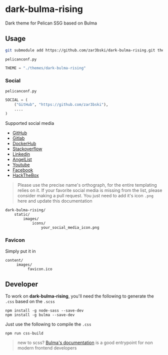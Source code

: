 # dark-bulma-rising
Dark theme for Pelican SSG based on Bulma

## Usage

```bash
git submodule add https://github.com/zar3bski/dark-bulma-rising.git themes/dark-bulma-rising
```

`pelicanconf.py`
```python
THEME = "./themes/dark-bulma-rising"
```

### Social 

`pelicanconf.py`

```python
SOCIAL = (
    ("GitHub", "https://github.com/zar3bski"),
    ....
)
```

Supported social media

* [GitHub](https://github.com/)
* [Gitlab](https://gitlab.com/)
* [DockerHub](https://hub.docker.com/)
* [Stackoverflow](https://stackoverflow.com/)
* [Linkedin](https://www.linkedin.com)
* [AngelList](https://angel.co/)
* [Youtube](https://www.youtube.com)
* [Facebook](https://www.facebook.com/)
* [HackTheBox](https://www.hackthebox.eu/)

> Please use the precise name's orthograph, for the entire templating relies on it. If your favorite social media is missing from the list, please consider making a pull request. You just need to add it's icon `.png` here and update this documentation

```
dark-bulma-rising/
    static/
        images/
            icons/
                your_social_media_icon.png
```



### Favicon

Simply put it in 

```
content/
     images/
          favicon.ico
```

## Developer 

To work on **dark-bulma-rising**, you'll need the following to generate the `.css` based on the `.scss`

```
npm install -g node-sass --save-dev
npm install -g bulma --save-dev
```

Just use the following to compile the `.css`

```
npm run css-build
```

> new to scss? [Bulma's documentation](https://bulma.io/documentation/customize/) is a good entrypoint for non modern frontend developers

